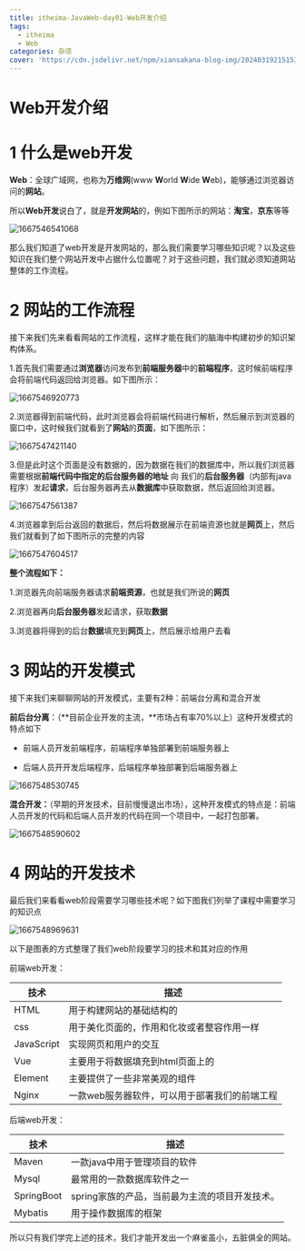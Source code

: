 ```yaml
---
title: itheima-JavaWeb-day01-Web开发介绍
tags:
  - itheima
  - Web
categories: 杂项
cover: 'https://cdn.jsdelivr.net/npm/xiansakana-blog-img/202403192151538.png'
---
```

# Web开发介绍

# 1 什么是web开发

**Web**：全球广域网，也称为**万维网**(www **W**orld **W**ide **W**eb)，能够通过浏览器访问的**网站**。

所以**Web开发**说白了，就是**开发网站**的，例如下图所示的网站：**淘宝**，**京东**等等

![1667546541068](https://cdn.jsdelivr.net/npm/zui-xin-ban-java-web-kai-fa-jiao-cheng@1.0.1/assets1/1667546541068.png)



那么我们知道了web开发是开发网站的，那么我们需要学习哪些知识呢？以及这些知识在我们整个网站开发中占据什么位置呢？对于这些问题，我们就必须知道网站整体的工作流程。



# 2 网站的工作流程

接下来我们先来看看网站的工作流程，这样才能在我们的脑海中构建初步的知识架构体系。

1.首先我们需要通过**浏览器**访问发布到**前端服务器**中的**前端程序**，这时候前端程序会将前端代码返回给浏览器。如下图所示：

![1667546920773](https://cdn.jsdelivr.net/npm/zui-xin-ban-java-web-kai-fa-jiao-cheng@1.0.1/assets1/1667546920773.png)



2.浏览器得到前端代码，此时浏览器会将前端代码进行解析，然后展示到浏览器的窗口中，这时候我们就看到了**网站**的**页面**，如下图所示：

![1667547421140](https://cdn.jsdelivr.net/npm/zui-xin-ban-java-web-kai-fa-jiao-cheng@1.0.1/assets1/1667547421140.png)

3.但是此时这个页面是没有数据的，因为数据在我们的数据库中，所以我们浏览器需要根据**前端代码中指定的后台服务器的地址** 向 我们的**后台服务器**（内部有java程序）发起**请求**，后台服务器再去从**数据库**中获取数据，然后返回给浏览器。

![1667547561387](https://cdn.jsdelivr.net/npm/zui-xin-ban-java-web-kai-fa-jiao-cheng@1.0.1/assets1/1667547561387.png)

4.浏览器拿到后台返回的数据后，然后将数据展示在前端资源也就是**网页**上，然后我们就看到了如下图所示的完整的内容



![1667547604517](https://cdn.jsdelivr.net/npm/zui-xin-ban-java-web-kai-fa-jiao-cheng@1.0.1/assets1/1667547604517.png)



**整个流程如下：**

1.浏览器先向前端服务器请求**前端资源**，也就是我们所说的**网页**

2.浏览器再向**后台服务器**发起请求，获取**数据**

3.浏览器将得到的后台**数据**填充到**网页**上，然后展示给用户去看

# 3 网站的开发模式

接下来我们来聊聊网站的开发模式，主要有2种：前端台分离和混合开发

**前后台分离**：（**目前企业开发的主流，**市场占有率70%以上）这种开发模式的特点如下

- 前端人员开发前端程序，前端程序单独部署到前端服务器上

- 后端人员开开发后端程序，后端程序单独部署到后端服务器上


![1667548530745](https://cdn.jsdelivr.net/npm/zui-xin-ban-java-web-kai-fa-jiao-cheng@1.0.1/assets1/1667548530745.png)

**混合开发：**（早期的开发技术，目前慢慢退出市场），这种开发模式的特点是：前端人员开发的代码和后端人员开发的代码在同一个项目中，一起打包部署。

![1667548590602](https://cdn.jsdelivr.net/npm/zui-xin-ban-java-web-kai-fa-jiao-cheng@1.0.1/assets1/1667548590602.png)

# 4 网站的开发技术

最后我们来看看web阶段需要学习哪些技术呢？如下图我们列举了课程中需要学习的知识点

![1667548969631](https://cdn.jsdelivr.net/npm/zui-xin-ban-java-web-kai-fa-jiao-cheng@1.0.1/assets1/1667548969631.png)

以下是图表的方式整理了我们web阶段要学习的技术和其对应的作用

前端web开发：

| 技术       | 描述                                          |
| ---------- | --------------------------------------------- |
| HTML       | 用于构建网站的基础结构的                      |
| css        | 用于美化页面的，作用和化妆或者整容作用一样    |
| JavaScript | 实现网页和用户的交互                          |
| Vue        | 主要用于将数据填充到html页面上的              |
| Element    | 主要提供了一些非常美观的组件                  |
| Nginx      | 一款web服务器软件，可以用于部署我们的前端工程 |

后端web开发：

| 技术       | 描述                                           |
| ---------- | ---------------------------------------------- |
| Maven      | 一款java中用于管理项目的软件                   |
| Mysql      | 最常用的一款数据库软件之一                     |
| SpringBoot | spring家族的产品，当前最为主流的项目开发技术。 |
| Mybatis    | 用于操作数据库的框架                           |

所以只有我们学完上述的技术，我们才能开发出一个麻雀虽小，五脏俱全的网站。

​	